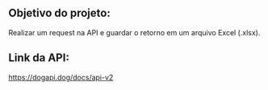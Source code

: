 ## Objetivo do projeto:
Realizar um request na API e guardar o retorno em um arquivo Excel (.xlsx).

## Link da API: 
https://dogapi.dog/docs/api-v2

